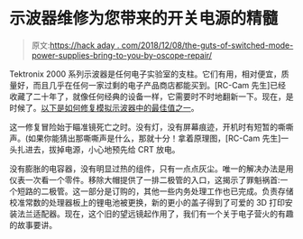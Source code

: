 # 示波器维修为您带来的开关电源的精髓

> 原文:[https://hack aday . com/2018/12/08/the-guts-of-switched-mode-power-supplies-bring-to-you-by-oscope-repair/](https://hackaday.com/2018/12/08/the-guts-of-switched-mode-power-supplies-brought-to-you-by-oscilloscope-repair/)

Tektronix 2000 系列示波器是任何电子实验室的支柱。它们有用，相对便宜，质量好，而且几乎在任何一家过剩的电子产品商店都能买到。[RC-Cam 先生]已经收藏了二十年了，就像任何经典的设备一样，它需要时不时地翻新一下。现在，是时候了。[以下是如何修复模拟示波器中的最佳值之一](https://www.rc-cam.com/forum/index.php?/topic/4165-tektronix-2245a-oscilloscope-smps-repair-re-cap/)。

这一修复冒险始于瞄准镜死亡之时。没有灯，没有屏幕痕迹，开机时有短暂的嘶嘶声。(如果你能猜出那嘶嘶声是什么，那就十分！拿着原理图，[RC-Cam 先生]一头扎进去，拔掉电源，小心地预先给 CRT 放电。

没有膨胀的电容器，没有明显过热的组件，只有一点点灰尘。唯一的解决办法是用仪表一次看一个零件。移除大帽提供了一排二极管的入口，这揭示了罪魁祸首:一个短路的二极管。这一部分是订购的，其他一些内务处理工作也已完成。负责存储校准常数的处理器板上的锂电池被更换，新的更小的盖子得到了可爱的 3D 打印安装法兰适配器。现在，这个旧的望远镜起作用了，我们有一个关于电子营火的有趣的故事要讲。